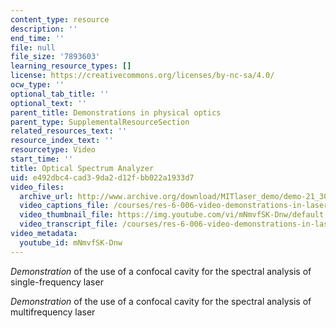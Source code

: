 ```yaml
---
content_type: resource
description: ''
end_time: ''
file: null
file_size: '7893603'
learning_resource_types: []
license: https://creativecommons.org/licenses/by-nc-sa/4.0/
ocw_type: ''
optional_tab_title: ''
optional_text: ''
parent_title: Demonstrations in physical optics
parent_type: SupplementalResourceSection
related_resources_text: ''
resource_index_text: ''
resourcetype: Video
start_time: ''
title: Optical Spectrum Analyzer
uid: e492dbc4-cad3-9da2-d12f-bb022a1933d7
video_files:
  archive_url: http://www.archive.org/download/MITlaser_demo/demo-21_300k.mp4
  video_captions_file: /courses/res-6-006-video-demonstrations-in-lasers-and-optics-spring-2008/ed5fd759cb4256b5b1b5f83442d54b9e_mNmvfSK-Dnw.vtt
  video_thumbnail_file: https://img.youtube.com/vi/mNmvfSK-Dnw/default.jpg
  video_transcript_file: /courses/res-6-006-video-demonstrations-in-lasers-and-optics-spring-2008/bd124fbd89e83f2ce89e3f95b80d260d_mNmvfSK-Dnw.pdf
video_metadata:
  youtube_id: mNmvfSK-Dnw
---
```


_Demonstration_ of the use of a confocal cavity for the spectral analysis of single-frequency laser

_Demonstration_ of the use of a confocal cavity for the spectral analysis of multifrequency laser

